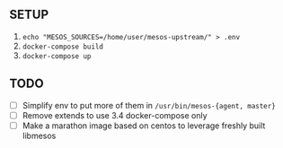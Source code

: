 ## SETUP
1. `echo "MESOS_SOURCES=/home/user/mesos-upstream/" > .env`
2. `docker-compose build`
3. `docker-compose up`


## TODO
 - [ ] Simplify env to put more of them in `/usr/bin/mesos-{agent, master}`
 - [ ] Remove extends to use 3.4 docker-compose only
 - [ ] Make a marathon image based on centos to leverage freshly built libmesos
